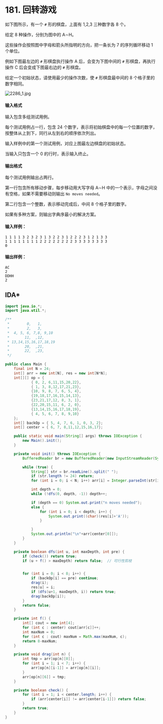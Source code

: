 # 181. 回转游戏

如下图所示，有一个 `#` 形的棋盘，上面有 1,2,3 三种数字各 8 个。

给定 8 种操作，分别为图中的 A∼H。

这些操作会按照图中字母和箭头所指明的方向，把一条长为 7 的序列循环移动 1 个单位。

例如下图最左边的 `#` 形棋盘执行操作 A 后，会变为下图中间的 `#` 形棋盘，再执行操作 C 后会变成下图最右边的 `#` 形棋盘。

给定一个初始状态，请使用最少的操作次数，使 `#` 形棋盘最中间的 8 个格子里的数字相同。

![2286_1.jpg](https://www.acwing.com/media/article/image/2019/01/23/19_4ec33e321e-2286_1.jpg)

#### 输入格式

输入包含多组测试用例。

每个测试用例占一行，包含 24 个数字，表示将初始棋盘中的每一个位置的数字，按整体从上到下，同行从左到右的顺序依次列出。

输入样例中的第一个测试用例，对应上图最左边棋盘的初始状态。

当输入只包含一个 0 的行时，表示输入终止。

#### 输出格式

每个测试用例输出占两行。

第一行包含所有移动步骤，每步移动用大写字母 A∼H 中的一个表示，字母之间没有空格，如果不需要移动则输出 `No moves needed`。

第二行包含一个整数，表示移动完成后，中间 8 个格子里的数字。

如果有多种方案，则输出字典序最小的解决方案。

#### 输入样例：

```
1 1 1 1 3 2 3 2 3 1 3 2 2 3 1 2 2 2 3 1 2 1 3 3
1 1 1 1 1 1 1 1 2 2 2 2 2 2 2 2 3 3 3 3 3 3 3 3
0
```

#### 输出样例：

```
AC
2
DDHH
2
```



## IDA*

```java
import java.io.*;
import java.util.*;

/**
 *        0,   1,
 *        2,   3,
 *  4, 5, 6, 7,8, 9,10
 *       11,  ,12,
 * 13,14,15,16,17,18,19
 *       20,  ,21,
 *       22,  ,23,
 */

public class Main {
    final int N = 24;
    int[] arr = new int[N], res = new int[N*N];
    int[][] op = {
            { 0, 2, 6,11,15,20,22},
            { 1, 3, 8,12,17,21,23},
            {10, 9, 8, 7, 6, 5, 4},
            {19,18,17,16,15,14,13},
            {23,21,17,12, 8, 3, 1},
            {22,20,15,11, 6, 2, 0},
            {13,14,15,16,17,18,19},
            { 4, 5, 6, 7, 8, 9,10}
    };
    int[] backOp = { 5, 4, 7, 6, 1, 0, 3, 2};
    int[] center = { 6, 7, 8,11,12,15,16,17};

    public static void main(String[] args) throws IOException {
        new Main().init();
    }

    private void init() throws IOException {
        BufferedReader br = new BufferedReader(new InputStreamReader(System.in));

        while (true) {
            String[] str = br.readLine().split(" ");
            if (str.length != 24) return;
            for (int i = 0; i < N; i++) arr[i] = Integer.parseInt(str[i]);

            int depth = 0;
            while (!dfs(0, depth, -1)) depth++;

            if (depth == 0) System.out.print("n moves needed");
            else {
                for (int i = 0; i < depth; i++) {
                    System.out.print((char)(res[i]+'A'));
                }

            }
            System.out.println("\n"+arr[center[0]]);
        }
    }

    private boolean dfs(int u, int maxDepth, int pre) {
        if (check()) return true;
        if (u + f() > maxDepth) return false;  // 可行性剪枝


        for (int i = 0; i < 8; i++) {
            if (backOp[i] == pre) continue;
            drag(i);
            res[u] = i;
            if (dfs(u+1, maxDepth, i)) return true;
            drag(backOp[i]);
        }
        return false;
    }

    private int f() {
        int[] cout = new int[4];
        for (int c : center) cout[arr[c]]++;
        int maxNum = 0;
        for (int c : cout) maxNum = Math.max(maxNum, c);
        return 8-maxNum;
    }

    private void drag(int n) {
        int tmp = arr[op[n][0]];
        for (int i = 1; i < 7; i++) {
            arr[op[n][i-1]] = arr[op[n][i]];
        }
        arr[op[n][6]] = tmp;
    }

    private boolean check() {
        for (int i = 1; i < center.length; i++) {
            if (arr[center[i]] != arr[center[i-1]]) return false;
        }
        return true;
    }
}
```

